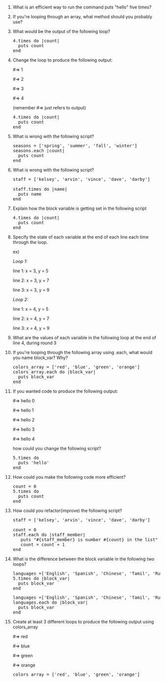 1. What is an efficient way to run the command puts "hello" five times?


1. If you're looping through an array, what method should you probably use?


1. What would be the output of the following loop?

   <pre>
   4.times do |count|
     puts count
   end
   </pre>

1. Change the loop to produce the following output:

   \#=> 1

   \#=> 2

   \#=> 3

   \#=> 4

   (remember #=> just refers to output)

   <pre>
   4.times do |count|
     puts count
   end
   </pre>

1. What is wrong with the following script?

   <pre>
   seasons = ['spring', 'summer', 'fall', 'winter']
   seasons.each |count|
     puts count
   end
   </pre>

1. What is wrong with the following script?

   <pre>
   staff = ['kelsey', 'arvin', 'vince', 'dave', 'darby']

   staff.times do |name|
     puts name
   end
   </pre>

1. Explain how the block variable is getting set in the following script

   <pre>
   4.times do |count|
     puts count
   end
   </pre>

1. Specify the state of each variable at the end of each line each time through the loop.

   ex)

   _Loop 1:_

   line 1: x = 3, y = 5

   line 2: x = 3, y = 7

   line 3: x = 3, y = 9

   _Loop 2:_

   line 1: x = 4, y = 5

   line 2: x = 4, y = 7

   line 3: x = 4, y = 9


1. What are the values of each variable in the following loop at the end of line 4, during round 3





1. If you're looping through the following array using .each, what would you name block_var? Why?

   <pre>
   colors_array = ['red', 'blue', 'green', 'orange']
   colors_array.each do |block_var|
     puts block_var
   end
   </pre>


1. If you wanted code to produce the following output:

   \#=> hello 0

   \#=> hello 1

   \#=> hello 2

   \#=> hello 3

   \#=> hello 4

   how could you change the following script?

   <pre>
   5.times do
     puts 'hello'
   end
   </pre>


1. How could you make the following code more efficient?

   <pre>
   count = 0
   5.times do
     puts count
   end
   </pre>

1. How could you refactor(improve) the following script?

   <pre>
   staff = ['kelsey', 'arvin', 'vince', 'dave', 'darby']

   count = 0
   staff.each do |staff_member|
      puts "#{staff_member} is number #{count} in the list"
      count = count + 1
   end
   </pre>


1. What is the difference between the block variable in the following two loops?

   <pre>
   languages =['English', 'Spanish', 'Chinese', 'Tamil', 'Russian']
   5.times do |block_var|
     puts block_var
   end
   </pre>

   <pre>
   languages =['English', 'Spanish', 'Chinese', 'Tamil', 'Russian']
   languages.each do |block_var|
     puts block_var
   end
   </pre>


1. Create at least 3 different loops to produce the following output using colors_array

   \#=> red

   \#=> blue

   \#=> green

   \#=> orange

   <pre>
   colors_array = ['red', 'blue', 'green', 'orange']
   </pre>


